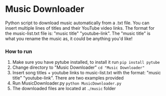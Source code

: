 # Music Downloader
Python script to download music automatically from a .txt file. You can insert multiple lines of titles and their YouTube video links. The format for the music-list.txt file is: "music title" "youtube-link". The "music title" is what you rename the music as, it could be anything you'd like!

### How to run
1. Make sure you have pytube installed, to install it run ```pip install pytube```
2. Change directory to "Music Downloader" ```cd "Music Downloader"```
3. Insert song titles + youtube links to music-list.txt with the format: "music title" "youtube-link". There are two examples provided
4. Run MusicDownloader.py ```python MusicDownloader.py```
5. The downloaded files are located at ```./music``` folder
